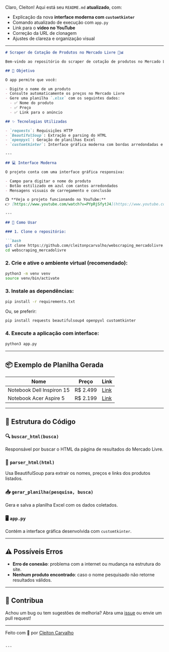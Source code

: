 Claro, Cleiton! Aqui está seu `README.md` **atualizado**, com:

* Explicação da nova **interface moderna com `customtkinter`**
* Comando atualizado de execução com `app.py`
* Link para o **vídeo no YouTube**
* Correção da URL de clonagem
* Ajustes de clareza e organização visual

---

````markdown
# Scraper de Cotação de Produtos no Mercado Livre 🛒📊

Bem-vindo ao repositório do scraper de cotação de produtos no Mercado Livre! Este projeto automatiza a busca de preços de produtos na plataforma e gera uma **planilha Excel** com os dados encontrados. Agora com uma interface gráfica **moderna e intuitiva** usando `customtkinter`.

## 🎯 Objetivo

O app permite que você:

- Digite o nome de um produto
- Consulte automaticamente os preços no Mercado Livre
- Gere uma planilha `.xlsx` com os seguintes dados:
  - ✅ Nome do produto
  - ✅ Preço
  - ✅ Link para o anúncio

## ✨ Tecnologias Utilizadas

- `requests`: Requisições HTTP
- `BeautifulSoup`: Extração e parsing do HTML
- `openpyxl`: Geração de planilhas Excel
- `customtkinter`: Interface gráfica moderna com bordas arredondadas e tema azul

---

## 💻 Interface Moderna

O projeto conta com uma interface gráfica responsiva:

- Campo para digitar o nome do produto
- Botão estilizado em azul com cantos arredondados
- Mensagens visuais de carregamento e conclusão

📺 **Veja o projeto funcionando no YouTube:**  
👉 [https://www.youtube.com/watch?v=PYpRjSfytJ4](https://www.youtube.com/watch?v=PYpRjSfytJ4)

---

## 🚀 Como Usar

### 1. Clone o repositório:

```bash
git clone https://github.com/cleitonpcarvalho/webscraping_mercadolivre.git
cd webscraping_mercadolivre
````

### 2. Crie e ative o ambiente virtual (recomendado):

```bash
python3 -m venv venv
source venv/bin/activate
```

### 3. Instale as dependências:

```bash
pip install -r requirements.txt
```

Ou, se preferir:

```bash
pip install requests beautifulsoup4 openpyxl customtkinter
```

### 4. Execute a aplicação com interface:

```bash
python3 app.py
```

---

## 📦 Exemplo de Planilha Gerada

| **Nome**                  | **Preço** | **Link**                                |
| ------------------------- | --------- | --------------------------------------- |
| Notebook Dell Inspiron 15 | R\$ 2.499 | [Link](https://www.mercadolivre.com.br) |
| Notebook Acer Aspire 5    | R\$ 2.199 | [Link](https://www.mercadolivre.com.br) |

---

## 🧠 Estrutura do Código

### 🔍 `buscar_html(busca)`

Responsável por buscar o HTML da página de resultados do Mercado Livre.

### 🔎 `parser_html(html)`

Usa BeautifulSoup para extrair os nomes, preços e links dos produtos listados.

### 📥 `gerar_planilha(pesquisa, busca)`

Gera e salva a planilha Excel com os dados coletados.

### 🖥️ `app.py`

Contém a interface gráfica desenvolvida com `customtkinter`.

---

## ⚠️ Possíveis Erros

* **Erro de conexão**: problema com a internet ou mudança na estrutura do site.
* **Nenhum produto encontrado**: caso o nome pesquisado não retorne resultados válidos.

---

## 🤝 Contribua

Achou um bug ou tem sugestões de melhoria?
Abra uma [issue](https://github.com/cleitonpcarvalho/webscraping_mercadolivre/issues) ou envie um pull request!

---

Feito com 💙 por [Cleiton Carvalho](https://github.com/cleitonpcarvalho)

```

---

```
